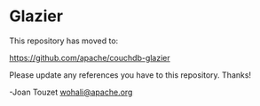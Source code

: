 # Glazier

This repository has moved to:

https://github.com/apache/couchdb-glazier

Please update any references you have to this repository. Thanks!

-Joan Touzet <wohali@apache.org>
